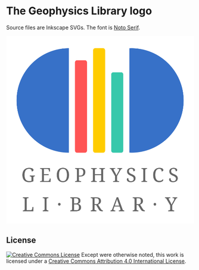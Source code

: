 # The Geophysics Library logo

Source files are Inkscape SVGs.
The font is [Noto Serif](https://fonts.google.com/specimen/Noto+Serif).

![](logo.png)

## License

[![Creative Commons License](https://i.creativecommons.org/l/by/4.0/88x31.png)](http://creativecommons.org/licenses/by/4.0/)
Except were otherwise noted, this work is licensed under a
[Creative Commons Attribution 4.0 International License](http://creativecommons.org/licenses/by/4.0/).
